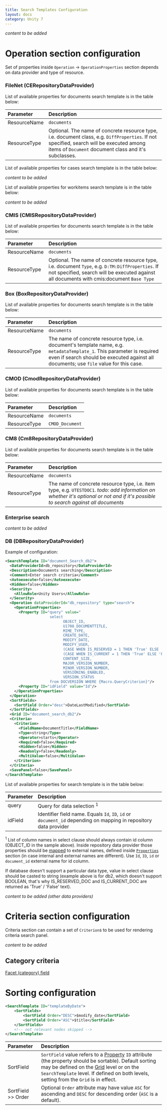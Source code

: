 ```yaml
---
title: Search Templates Configuration
layout: docs
category: Unity 7
---
```

*content to be added*
 
# Operation section configuration

Set of properties inside `Operation` -> `OperationProperties` section depends on data provider and type of resource. 

### FileNet (CERepositoryDataProvider)

List of available properties for documents search template is in the table below: 

| Parameter   | Description |
|:------------|:------------|
|ResourceName |`documents`|
|ResourceType |Optional. The name of concrete resource type, i.e. document class, e.g. `DiffProperties`. If not specified, search will be executed among items of `Document` document class and it's subclasses.|

List of available properties for cases search template is in the table below: 

*content to be added*

List of available properties for workitems search template is in the table below: 

*content to be added*

### CMIS (CMISRepositoryDataProvider)

List of available properties for documents search template is in the table below:
 
| Parameter   | Description |
|:------------|:------------|
|ResourceName |`documents`|
|ResourceType |Optional. The name of concrete resource type, i.e. document `Type`, e.g. `D:TM:DiffProperties`. If not specified, search will be executed against all documents with cmis:document `Base Type`|

### Box (BoxRepositoryDataProvider)

List of available properties for documents search template is in the table below:
 
| Parameter   | Description |
|:------------|:------------|
|ResourceName |`documents`|
|ResourceType |The name of concrete resource type, i.e. document's template name, e.g. `metadataTemplate_1`. This parameter is required even if search should be executed against all documents; use `file` value for this case.|

### CMOD (CmodRepositoryDataProvider)

List of available properties for documents search template is in the table below:
 
| Parameter   | Description |
|:------------|:------------|
|ResourceName |`documents`|
|ResourceType |`CMOD_Document`|

### CM8 (Cm8RepositoryDataProvider)

List of available properties for documents search template is in the table below:
 
| Parameter   | Description |
|:------------|:------------|
|ResourceName |`documents`|
|ResourceType |The name of concrete resource type, i.e. item type, e.g. `UTESTDOC1`. *todo: add information on whether it's optional or not and if it's possible to search against all documents*|

### Enterprise search

*content to be added*

### DB (DBRepositoryDataProvider)

Example of configuration:

```xml
<SearchTemplate ID="document_Search_db2">
  <DataProviderId>db_repository</DataProviderId>
  <Description>Documents searching</Description>
  <Comment>Enter search criteria</Comment>
  <Autoexecute>false</Autoexecute>
  <Hidden>false</Hidden>
  <Security>
    <AllowRole>Unity Users</AllowRole>
  </Security>
  <Operation dataProviderId="db_repository" type="search">
    <OperationProperties>
      <Property ID="query" value="
                    select
                          OBJECT_ID,
                          U1708_DOCUMENTTITLE,
                          MIME_TYPE,
                          CREATE_DATE,
                          MODIFY_DATE,
                          MODIFY_USER,
                          (CASE WHEN IS_RESERVED = 1 THEN 'True' ELSE 'False' END) AS IS_RESERVED_DOC,
                          (CASE WHEN IS_CURRENT = 1 THEN 'True' ELSE 'False' END) AS IS_CURRENT_DOC,
                          CONTENT_SIZE,
                          MAJOR_VERSION_NUMBER,
                          MINOR_VERSION_NUMBER,
                          VERSIONING_ENABLED,
                          VERSION_STATUS
                    from DOCVERSION WHERE {Macro.QueryCriterion}"/>
      <Property ID="idField" value="Id"/>
    </OperationProperties>
  </Operation>
  <SortFields>
    <SortField Order="desc">DateLastModified</SortField>
  </SortFields>
  <Grid ID="document_search_db2"/>
  <Criteria>
    <Criterion>
      <FieldName>DocumentTitle</FieldName>
      <Type>string</Type>
      <Operator>starts</Operator>
      <Required>false</Required>
      <Hidden>false</Hidden>
      <Readonly>false</Readonly>
      <MultiValue>false</MultiValue>
    </Criterion>
  </Criteria>
  <SavePanel>false</SavePanel>
</SearchTemplate>
```

List of available properties for search template is in the table below:

| Parameter   | Description|
|:------------|:------------|
|query        |Query for data selection <sup>1</sup>|
|idField      |Identifier field name. Equals `Id`, `ID`, `id` or `document_id` depending on mapping in repository data provider|

<sup>1</sup> List of column names in select clause should always contain id column 
(OBJECT_ID in the sample above). Inside repository data provider those properties
should be [mapped](repository-data-providers.md) to external names, defined inside [`Properties`](properties.md) section (in case internal 
and external names are different). Use `Id`, `ID`, `id` or `document_id` external name for id column.

If database doesn't support a particular data type, value in select clause should be casted 
to string (example above is for db2, which doesn't support BOOLEAN, that's why IS_RESERVED_DOC 
and IS_CURRENT_DOC are returned as 'True' / 'False' text).

*content to be added (other data providers)*

# Criteria section configuration

Criteria section can contain a set of `Criterion`s to be used for rendering criteria search panel.

*content to be added*

## Category criteria 

[Facet (category) field](search-templates/facet-category-field.md)

# Sorting configuration
```xml
<SearchTemplate ID="templateByDate">
    <SortFields>
        <SortField Order="DESC">$modify_date</SortField>
        <SortField Order="ASC">$title</SortField>
    </SortFields>
    <!-- not relevant nodes skipped -->
</SearchTemplate>
```

| Parameter           | Description |
|:--------------------|:------------|
| SortField           | `SortField` value refers to a [Property](../configuration/properties.md) `ID` attribute (the property should be sortable).  Default sorting may be defined on the [Grid](../configuration/grids.md#multiple-column-sorting) level or on the `SearchTemplate` level. If defined on both levels, setting from the `Grid` is in effect.     |
| SortField >> Order  | Optional `Order` attribute may have value `ASC` for ascending and `DESC` for descending order (`ASC` is a default). |